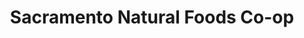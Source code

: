 ---
title: "Sacramento Natural Foods Co-op"
url: /sacramento/sacramento-natural-foods-co-op/
shop: Supermarkt
---